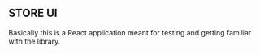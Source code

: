 ## STORE UI

Basically this is a React application meant for testing and getting familiar with the library.
